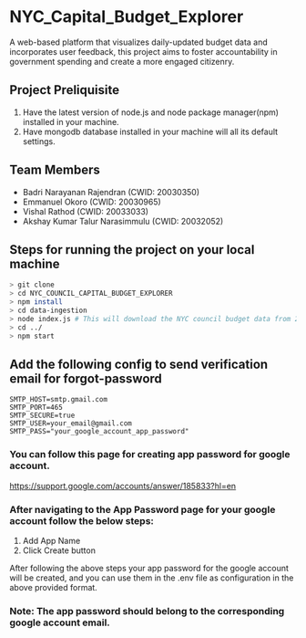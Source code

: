 # NYC_Capital_Budget_Explorer

A web-based platform that visualizes daily-updated budget data and incorporates user feedback, this project aims to foster accountability in government spending and create a more engaged citizenry.

## Project Preliquisite

1. Have the latest version of node.js and node package manager(npm) installed in your machine.
2. Have mongodb database installed in your machine will all its default settings.


## Team Members

- Badri Narayanan Rajendran  (CWID: 20030350)
- Emmanuel Okoro  (CWID: 20030965)
- Vishal Rathod (CWID: 20033033)
- Akshay Kumar Talur Narasimmulu (CWID: 20032052)

## Steps for running the project on your local machine

```Bash
> git clone
> cd NYC_COUNCIL_CAPITAL_BUDGET_EXPLORER
> npm install 
> cd data-ingestion
> node index.js # This will download the NYC council budget data from 2019 to date
> cd ../    
> npm start
```


## Add the following config to send verification email for forgot-password

```.env file
SMTP_HOST=smtp.gmail.com
SMTP_PORT=465
SMTP_SECURE=true
SMTP_USER=your_email@gmail.com
SMTP_PASS="your_google_account_app_password"
```

### You can follow this page for creating app password for google account.
https://support.google.com/accounts/answer/185833?hl=en

### After navigating to the App Password page for your google account follow the below steps:
1. Add App Name
2. Click Create button

After following the above steps your app password for the google account will be created,
and you can use them in the .env file as configuration in the above provided format.

### Note: The app password should belong to the corresponding google account email.